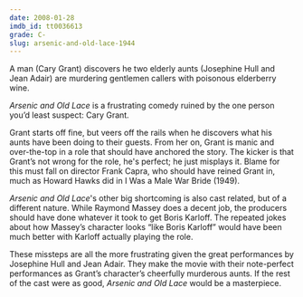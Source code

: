 ```yaml
---
date: 2008-01-28
imdb_id: tt0036613
grade: C-
slug: arsenic-and-old-lace-1944
---
```


A man (Cary Grant) discovers he two elderly aunts (Josephine Hull and Jean Adair) are murdering gentlemen callers with poisonous elderberry wine.

_Arsenic and Old Lace_ is a frustrating comedy ruined by the one person you’d least suspect: Cary Grant.

Grant starts off fine, but veers off the rails when he discovers what his aunts have been doing to their guests. From her on, Grant is manic and over-the-top in a role that should have anchored the story. The kicker is that Grant’s not wrong for the role, he's perfect; he just misplays it. Blame for this must fall on director Frank Capra, who should have reined Grant in, much as Howard Hawks did in I Was a Male War Bride (1949).

_Arsenic and Old Lace_'s other big shortcoming is also cast related, but of a different nature. While Raymond Massey does a decent job, the producers should have done whatever it took to get Boris Karloff. The repeated jokes about how Massey’s character looks “like Boris Karloff” would have been much better with Karloff actually playing the role.

These missteps are all the more frustrating given the great performances by Josephine Hull and Jean Adair. They make the movie with their note-perfect performances as Grant’s character’s cheerfully murderous aunts. If the rest of the cast were as good, _Arsenic and Old Lace_ would be a masterpiece.
